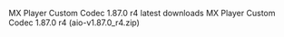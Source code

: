 MX Player Custom Codec 1.87.0 r4 latest downloads
MX Player Custom Codec 1.87.0 r4 (aio-v1.87.0_r4.zip)
